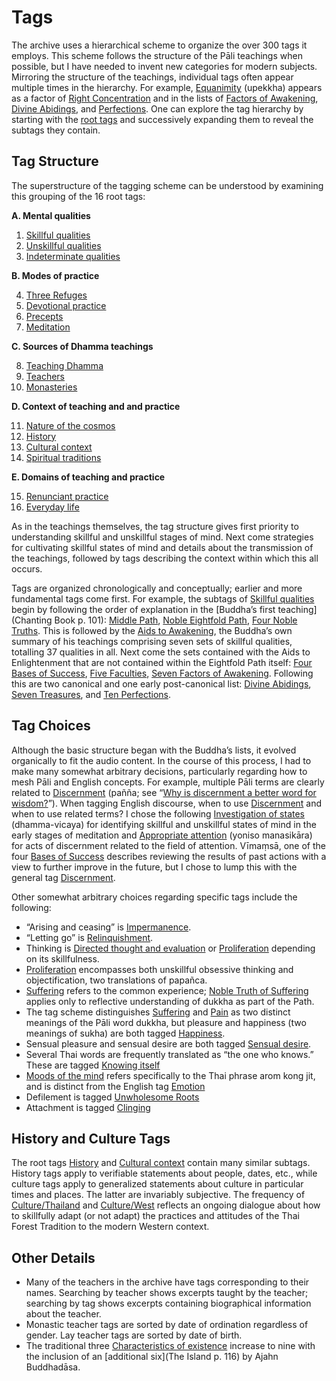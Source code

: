 # Tags
The archive uses a hierarchical scheme to organize the over 300 tags it employs. This scheme follows the structure of the Pāli teachings when possible, but I have needed to invent new categories for modern subjects. Mirroring the structure of the teachings, individual tags often appear multiple times in the hierarchy. For example, [Equanimity](tag:) (upekkha) appears as a factor of [Right Concentration](tag:) and in the lists of [Factors of Awakening](tag:), [Divine Abidings](tag:), and [Perfections](tag:). One can explore the tag hierarchy by starting with the [root tags](drilldown:root) and successively expanding them to reveal the subtags they contain.

## Tag Structure

The superstructure of the tagging scheme can be understood by examining this grouping of the 16 root tags:

__A. Mental qualities__

1. [Skillful qualities](drilldown:)
2. [Unskillful qualities](drilldown:)
3. [Indeterminate qualities](drilldown:)

 __B. Modes of practice__

4. [Three Refuges](drilldown:)
5. [Devotional practice](drilldown:)
6. [Precepts](drilldown:)
7. [Meditation](drilldown:)

 __C. Sources of Dhamma teachings__

8. [Teaching Dhamma](drilldown:)
9. [Teachers](drilldown:)
10. [Monasteries](drilldown:)

 __D. Context of teaching and and practice__

11. [Nature of the cosmos](drilldown:)
12. [History](drilldown:)
13. [Cultural context](drilldown:)
14. [Spiritual traditions](drilldown:)

 __E. Domains of teaching and practice__

15. [Renunciant practice](drilldown:)
16. [Everyday life](drilldown:)

As in the teachings themselves, the tag structure gives first priority to understanding skillful and unskillful stages of mind. Next come strategies for cultivating skillful states of mind and details about the transmission of the teachings, followed by tags describing the context within which this all occurs.

Tags are organized chronologically and conceptually; earlier and more fundamental tags come first. For example, the subtags of [Skillful qualities](drilldown:) begin by following the order of explanation in the [Buddha’s first teaching](Chanting Book p. 101): [Middle Path](tag:), [Noble Eightfold Path](tag:), [Four Noble Truths](tag:). This is followed by the [Aids to Awakening](tag:), the Buddha’s own summary of his teachings comprising seven sets of skillful qualities, totalling 37 qualities in all. Next come the sets contained with the Aids to Enlightenment that are not contained within the Eightfold Path itself: [Four Bases of Success](tag:), [Five Faculties](tag:), [Seven Factors of Awakening](tag:). Following this are two canonical and one early post-canonical list: [Divine Abidings](tag:), [Seven Treasures](tag:), and [Ten Perfections](tag:). 

## Tag Choices

Although the basic structure began with the Buddha’s lists, it evolved organically to fit the audio content. In the course of this process, I had to make many somewhat arbitrary decisions, particularly regarding how to mesh Pāli and English concepts. For example, multiple Pāli terms are clearly related to [Discernment](tag:) (pañña; see “[Why is discernment a better word for wisdom?](excerpt:SRD2013_S1_F3)”). When tagging English discourse, when to use [Discernment](tag:) and when to use related terms? I chose the following [Investigation of states](tag:) (dhamma-vicaya) for identifying skillful and unskillful states of mind in the early stages of meditation and [Appropriate attention](tag:) (yoniso manasikāra) for acts of discernment related to the field of attention. Vīmaṃsā, one of the four [Bases of Success](drilldown:) describes reviewing the results of past actions with a view to further improve in the future, but I chose to lump this with the general tag [Discernment](tag:).

Other somewhat arbitrary choices regarding specific tags include the following:

 - “Arising and ceasing” is [Impermanence](tag:).
 - “Letting go” is [Relinquishment](tag:).
 - Thinking is [Directed thought and evaluation](tag:) or [Proliferation](tag:) depending on its skillfulness.
 - [Proliferation](tag:) encompasses both unskillful obsessive thinking and objectification, two translations of papañca.
 - [Suffering](tag:) refers to the common experience; [Noble Truth of Suffering](tag:) applies only to reflective understanding of dukkha as part of the Path.
 - The tag scheme distinguishes [Suffering](tag:) and [Pain](tag:) as two distinct meanings of the Pāli word dukkha, but pleasure and happiness (two meanings of sukha) are both tagged [Happiness](tag:).
 - Sensual pleasure and sensual desire are both tagged [Sensual desire](tag:).
 - Several Thai words are frequently translated as “the one who knows.” These are tagged [Knowing itself](tag:)
 - [Moods of the mind](tag:) refers specifically to the Thai phrase arom kong jit, and is distinct from the English tag [Emotion](tag:)
 - Defilement is tagged [Unwholesome Roots](tag:)
 - Attachment is tagged [Clinging](tag:)

## History and Culture Tags

The root tags [History](tag:) and [Cultural context](tag:) contain many similar subtags. History tags apply to verifiable statements about people, dates, etc., while culture tags apply to generalized statements about culture in particular times and places. The latter are invariably subjective. The frequency of [Culture/Thailand](tag:) and [Culture/West](tag:) reflects an ongoing dialogue about how to skillfully adapt (or not adapt) the practices and attitudes of the Thai Forest Tradition to the modern Western context.

## Other Details
 - Many of the teachers in the archive have tags corresponding to their names. Searching by teacher shows excerpts taught by the teacher; searching by tag shows excerpts containing biographical information about the teacher.
 - Monastic teacher tags are sorted by date of ordination regardless of gender. Lay teacher tags are sorted by date of birth.
 - The traditional three [Characteristics of existence](tag:) increase to nine with the inclusion of an [additional six](The Island p. 116) by Ajahn Buddhadāsa.



